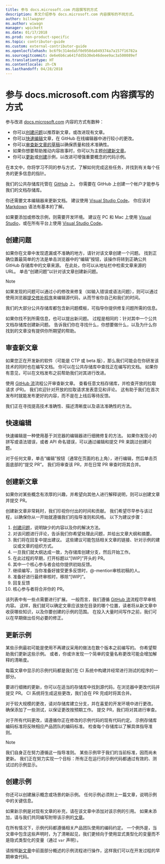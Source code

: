 ```yaml
---
title: 参与 docs.microsoft.com 内容撰写的方式
description: 本文介绍参与 docs.microsoft.com 内容撰写的不同方式。
author: billwagner
ms.author: wiwagn
manager: wpickett
ms.date: 01/17/2018
ms.prod: non-product-specific
ms.topic: contributor-guide
ms.custom: external-contributor-guide
ms.openlocfilehash: bc6f9c314eda5f0d950da049374a7a157f16782a
ms.sourcegitcommit: de6e6b6ca641fdd5b30eb46deee9ac3a500089ef
ms.translationtype: HT
ms.contentlocale: zh-CN
ms.lasthandoff: 04/28/2018
---
```

# <a name="how-to-contribute-to-docsmicrosoftcom"></a>参与 docs.microsoft.com 内容撰写的方式

参与改进 [docs.microsoft.com](https://docs.microsoft.com) 内容的方式有数种：

- 你可以[创建问题](#create-issues)以推荐新文章，或改进现有文章。
- 你可以[快速编辑](#quick-edits)文章，在 GitHub 在线编辑器中进行较小的更改。
- 你可以[审查新文章的草稿](#review-new-articles)以确保质量和技术准确性。
- 如果你想要帮助推动内容故事时，你可以为主题[创建新文章](#create-new-articles)。
- 你可以[更新](#update-samples)或[创建](#create-samples)示例，以改进可增强重要概念的代码示例。

在本文中，你将学习不同的参与方式，了解如何完成这些任务，并找到有关每个任务的更多信息的指针。

我们的公共存储库托管在 [GitHub](https://wwww.GitHub.com) 上。  你需要在 GitHub 上创建一个帐户才能参与我们的文档存储库。

你还需要文本编辑器来更新文档。 建议使用 [Visual Studio Code](https://www.visualstudio.com/code)。 你应该对 [Markdown](https://daringfireball.net/projects/markdown/syntax) 语法有基本的了解。

如果要添加或修改示例，则需要开发环境。 建议在 PC 和 Mac 上使用 [Visual Studio](https://www.visualstudio.com)，或在所有平台上使用 [Visual Studio Code](https://www.visualstudio.com/code)。

## <a name="create-issues"></a>创建问题

如果你在文章中发现遗漏或不准确的地方，请针对该文章创建一个问题。 找到正确位置最简单的方法是单击浏览器中的“编辑”按钮，该操作将转到正确公共 GitHub 存储库中的文章来源。 在此处，你可以从地址栏中检索文章来源的 URL。 单击“创建问题”以针对该文章创建新问题。

> [!NOTE]
> 如果发现的问题可以通过小的修改来修复（如输入错误或语法问题），则可以通过使用浏览器[提交修补程序](#quick-edits)来编辑源代码，从而节省你自己和我们的时间。

我们的大部分公共存储库都包含新问题模板，可指导你提供修复问题所需的信息。

如果你找不到所需信息，也可以提出新问题。 过程是相同的：针对其中一个公共文档存储库创建新问题。 告诉我们你在寻找什么，你想要做什么，以及为什么你找到的文章没有提供你所期望的帮助。

## <a name="review-new-articles"></a>审查新文章

如果您正在开发新的软件（可能是 CTP 或 beta 版），那么我们可能会在你研发该技术的同时也在编写文档。 你可以在公共存储库中查找正在编写的文档。 如果你有意见，可以在文档发布之前帮助我们对其进行改进。

使用 [GitHub 流](https://guides.github.com/introduction/flow/)流程公开审查新文章。 查看任意文档存储库，并检查开放的拉取请求 (PR)。 我们欢迎针对开放的拉取请求发表意见和评论。 这有助于我们在首次发布时就能发布更好的内容，而不是在上线后等待反馈。

我们正在寻找提高技术准确性、描述清晰度以及语法准确性的方法。

## <a name="quick-edits"></a>快速编辑

快速编辑是一种使用基于浏览器的编辑器进行细微修复的方法。 如果你发现小的拼写或语法错误，或者 API 命名错误，可以通过编辑和提交 PR 来跳过创建问题。

对于任何文章，单击“编辑”按钮（通常在页面的右上角），进行编辑，然后单击页面底部的“提交 PR”。 我们将审查该 PR，并在日常 PR 审查时将其合并。

## <a name="create-new-articles"></a>创建新文章

如果你对某些概念有浓厚的兴趣，并希望向其他人进行解释说明，则可以创建文章并提交 PR。

创建新文章非常耗时，我们珍视你付出的时间和贡献。 我们希望尽早参与该过程，以确保你从一开始就遵循我们的指导准则和风格。 以下为建议步骤：

1. [创建问题](#create-issues)，说明缺少的内容以及你的解决方法。
1. 对该问题进行评论，告诉我们你希望处理此问题，并给出文章大纲和摘要。
1. 我们将在回复中提出建议。 这些建议可能包括相关文章的链接、针对示例的建议或文章的组织方式。
1. 一旦我们就大纲达成一致，为存储库创建分支，然后开始工作。
1. 在此过程的早期，打开标题以“[WIP]”开头的 PR。
1. 其中一个核心参与者会给你提供初始反馈。
1. 继续编写，当你准备好接受更多反馈时，@-mention审核初稿的人。
1. 准备好进行最终审核时，移除“[WIP]”。
1. 回复反馈
1. 核心参与者将合并你的 PR。

该列表中有一些点需要进行扩展。 一般而言，我们遵循 [GitHub 流](https://guides.github.com/introduction/flow/)流程尽早审核内容。 这样，我们就可以确定文章应该放在目录的哪个位置，读者将从新文章中收获哪些知识，以及你要创建的示例的范围。 在投入大量时间写作之前，我们可以在早期做出任何必要的修正。

## <a name="update-samples"></a>更新示例

某些示例最初可能是使用不再建议采用的做法在数个版本之前编写的。 你希望帮助我们更新这些示例。 或者，你或许发现一个简单的变量名称更改可能会增加解释的清晰度。

每篇文章中显示的示例代码都是我们在 CI 系统中构建并经常进行测试的程序的一部分。

要进行细微的更新，你可以在适当的存储库中找到源代码，在浏览器中更改代码并提交 PR。 CI 系统将生成这些更改，我们会在 PR 完成时将其合并。

对于较大规模的更改，请对存储库建立分支，并在喜爱的开发环境中进行更改。 确保添加了一些测试，以保证更改按预期工作。 提交 PR，我们将对其进行审查。

对于所有代码更改，请遵循你正在修改的示例代码的现有代码约定。 示例存储库编码标准将反映相应产品团队的编码标准。 检查每个存储库以了解具体指导准则。

> [!NOTE]
> 我们自身正在努力遵循这一指导准则。 某些示例早于我们的当前标准，因而尚未更新。 我们正在努力实现一个目标：所有正在运行的示例代码都通过有效的、测试过的示例显示。

## <a name="create-samples"></a>创建示例

你还可以创建展示概念或场景的新示例。 任何示例必须附上一篇文章，说明示例中的关键信息。

如果新示例是对现有文章的补充，请在该文章中添加对该示例的引用。 如果未添加，请与我们共同编写附带该示例的[文章](#create-new-articles)。

在所有情况下，示例代码都遵循相关产品团队使用的编码约定。 一个例外是，当文章中包含这些声明时，为了清晰起见，我们更倾向于使用显式类型化的变量而不是隐式类型化的变量（通过 `var` 声明）。

请按照[新文章](#create-new-articles)中前面部分概述的示例流程进行操作，这样我们可以在开发过程的早期审查代码。
